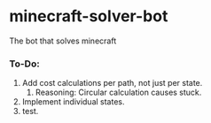 # minecraft-solver-bot
The bot that solves minecraft


### To-Do:
1. Add cost calculations per path, not just per state.
   1. Reasoning: Circular calculation causes stuck.
2. Implement individual states.
3. test.